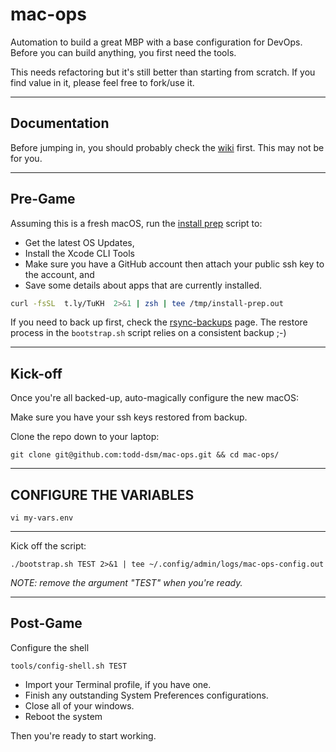 # mac-ops

Automation to build a great MBP with a base configuration for DevOps. Before you can build anything, you first need the tools.

This needs refactoring but it's still better than starting from scratch. If you find value in it, please feel free to fork/use it.

***

## Documentation

Before jumping in, you should probably check the [wiki] first. This may not be for you.

***

## Pre-Game

Assuming this is a fresh macOS, run the [install prep] script to:

* Get the latest OS Updates,
* Install the Xcode CLI Tools
* Make sure you have a GitHub account then attach your public ssh key to the account, and
* Save some details about apps that are currently installed.

```zsh
curl -fsSL  t.ly/TuKH  2>&1 | zsh | tee /tmp/install-prep.out
```

If you need to back up first, check the [rsync-backups] page. The restore process in the `bootstrap.sh` script relies on a consistent backup ;-)

***

## Kick-off

Once you're all backed-up, auto-magically configure the new macOS:

Make sure you have your ssh keys restored from backup.

Clone the repo down to your laptop:

`git clone git@github.com:todd-dsm/mac-ops.git && cd mac-ops/`

***

## CONFIGURE THE VARIABLES

`vi my-vars.env`

***

Kick off the script:

`./bootstrap.sh TEST 2>&1 | tee ~/.config/admin/logs/mac-ops-config.out`

*NOTE: remove the argument "TEST" when you're ready.*

***

## Post-Game

Configure the shell

`tools/config-shell.sh TEST`

* Import your Terminal profile, if you have one.
* Finish any outstanding System Preferences configurations.
* Close all of your windows.
* Reboot the system

Then you're ready to start working.

[phase1]:https://github.com/todd-dsm/process-ph1
[install prep]:https://github.com/todd-dsm/mac-ops/wiki/Install-Prep
[wiki]:https://github.com/todd-dsm/mac-ops/wiki
[rsync-backups]:https://github.com/todd-dsm/rsync-backups
